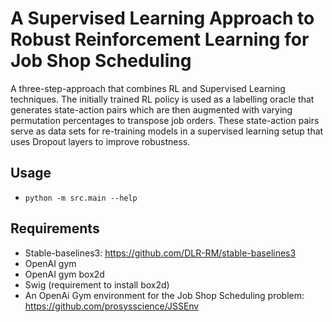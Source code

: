 # A Supervised Learning Approach to Robust Reinforcement Learning for Job Shop Scheduling

A three-step-approach that combines RL and Supervised Learning techniques. The initially trained RL policy is used as a labelling oracle that generates state-action pairs which are then augmented with varying permutation percentages to transpose job orders. These state-action pairs serve as data sets for re-training models in a supervised learning setup that uses Dropout layers to improve robustness.


## Usage

- ``python -m src.main --help``

## Requirements

- Stable-baselines3: https://github.com/DLR-RM/stable-baselines3
- OpenAI gym
- OpenAI gym box2d
- Swig (requirement to install box2d)
- An OpenAi Gym environment for the Job Shop Scheduling problem: https://github.com/prosysscience/JSSEnv 